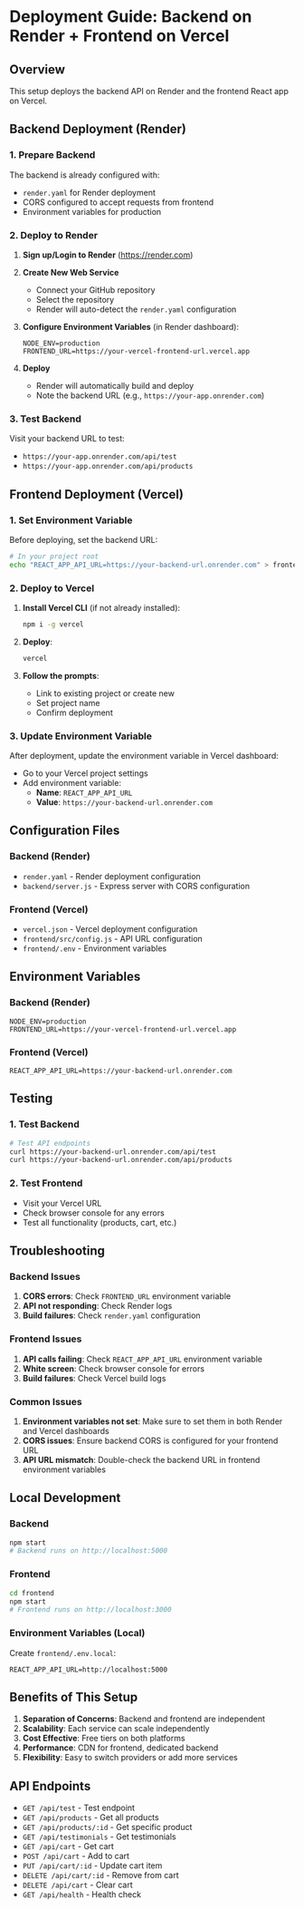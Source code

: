 # Deployment Guide: Backend on Render + Frontend on Vercel

## Overview
This setup deploys the backend API on Render and the frontend React app on Vercel.

## Backend Deployment (Render)

### 1. Prepare Backend
The backend is already configured with:
- `render.yaml` for Render deployment
- CORS configured to accept requests from frontend
- Environment variables for production

### 2. Deploy to Render

1. **Sign up/Login to Render** (https://render.com)

2. **Create New Web Service**
   - Connect your GitHub repository
   - Select the repository
   - Render will auto-detect the `render.yaml` configuration

3. **Configure Environment Variables** (in Render dashboard):
   ```
   NODE_ENV=production
   FRONTEND_URL=https://your-vercel-frontend-url.vercel.app
   ```

4. **Deploy**
   - Render will automatically build and deploy
   - Note the backend URL (e.g., `https://your-app.onrender.com`)

### 3. Test Backend
Visit your backend URL to test:
- `https://your-app.onrender.com/api/test`
- `https://your-app.onrender.com/api/products`

## Frontend Deployment (Vercel)

### 1. Set Environment Variable
Before deploying, set the backend URL:
```bash
# In your project root
echo "REACT_APP_API_URL=https://your-backend-url.onrender.com" > frontend/.env
```

### 2. Deploy to Vercel

1. **Install Vercel CLI** (if not already installed):
   ```bash
   npm i -g vercel
   ```

2. **Deploy**:
   ```bash
   vercel
   ```

3. **Follow the prompts**:
   - Link to existing project or create new
   - Set project name
   - Confirm deployment

### 3. Update Environment Variable
After deployment, update the environment variable in Vercel dashboard:
- Go to your Vercel project settings
- Add environment variable:
  - **Name**: `REACT_APP_API_URL`
  - **Value**: `https://your-backend-url.onrender.com`

## Configuration Files

### Backend (Render)
- `render.yaml` - Render deployment configuration
- `backend/server.js` - Express server with CORS configuration

### Frontend (Vercel)
- `vercel.json` - Vercel deployment configuration
- `frontend/src/config.js` - API URL configuration
- `frontend/.env` - Environment variables

## Environment Variables

### Backend (Render)
```env
NODE_ENV=production
FRONTEND_URL=https://your-vercel-frontend-url.vercel.app
```

### Frontend (Vercel)
```env
REACT_APP_API_URL=https://your-backend-url.onrender.com
```

## Testing

### 1. Test Backend
```bash
# Test API endpoints
curl https://your-backend-url.onrender.com/api/test
curl https://your-backend-url.onrender.com/api/products
```

### 2. Test Frontend
- Visit your Vercel URL
- Check browser console for any errors
- Test all functionality (products, cart, etc.)

## Troubleshooting

### Backend Issues
1. **CORS errors**: Check `FRONTEND_URL` environment variable
2. **API not responding**: Check Render logs
3. **Build failures**: Check `render.yaml` configuration

### Frontend Issues
1. **API calls failing**: Check `REACT_APP_API_URL` environment variable
2. **White screen**: Check browser console for errors
3. **Build failures**: Check Vercel build logs

### Common Issues
1. **Environment variables not set**: Make sure to set them in both Render and Vercel dashboards
2. **CORS issues**: Ensure backend CORS is configured for your frontend URL
3. **API URL mismatch**: Double-check the backend URL in frontend environment variables

## Local Development

### Backend
```bash
npm start
# Backend runs on http://localhost:5000
```

### Frontend
```bash
cd frontend
npm start
# Frontend runs on http://localhost:3000
```

### Environment Variables (Local)
Create `frontend/.env.local`:
```env
REACT_APP_API_URL=http://localhost:5000
```

## Benefits of This Setup

1. **Separation of Concerns**: Backend and frontend are independent
2. **Scalability**: Each service can scale independently
3. **Cost Effective**: Free tiers on both platforms
4. **Performance**: CDN for frontend, dedicated backend
5. **Flexibility**: Easy to switch providers or add more services

## API Endpoints

- `GET /api/test` - Test endpoint
- `GET /api/products` - Get all products
- `GET /api/products/:id` - Get specific product
- `GET /api/testimonials` - Get testimonials
- `GET /api/cart` - Get cart
- `POST /api/cart` - Add to cart
- `PUT /api/cart/:id` - Update cart item
- `DELETE /api/cart/:id` - Remove from cart
- `DELETE /api/cart` - Clear cart
- `GET /api/health` - Health check 